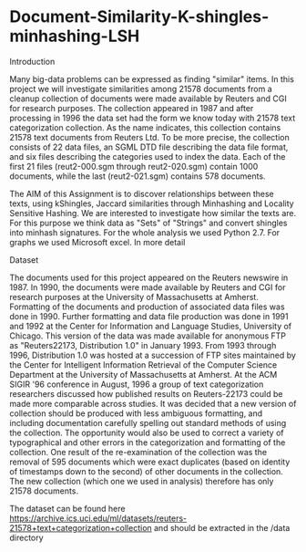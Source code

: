 # Document-Similarity-K-shingles-minhashing-LSH

Introduction

Many big-data problems can be expressed as finding "similar" items. In this project we
will investigate similarities among 21578 documents from a cleanup collection of
documents were made available by Reuters and CGI for research purposes. The
collection appeared in 1987 and after processing in 1996 the data set had the form we
know today with 21578 text categorization collection. As the name indicates, this
collection contains 21578 text documents from Reuters Ltd. Το be more precise, the
collection consists of 22 data files, an SGML DTD file describing the data file format,
and six files describing the categories used to index the data. Each of the first 21 files
(reut2-000.sgm through reut2-020.sgm) contain 1000 documents, while the last
(reut2-021.sgm) contains 578 documents.

The AIM of this Assignment is to discover relationships between these texts, using kShingles,
Jaccard similarities through Minhashing and Locality Sensitive Hashing. We
are interested to investigate how similar the texts are. For this purpose we think data
as "Sets" of "Strings" and convert shingles into minhash signatures.
For the whole analysis we used Python 2.7. For graphs we used Microsoft excel.
In more detail

Dataset

The documents used for this project appeared on the Reuters newswire in 1987. In
1990, the documents were made available by Reuters and CGI for research purposes
at the University of Massachusetts at Amherst. Formatting of the documents and
production of associated data files was done in 1990. Further formatting and data file
production was done in 1991 and 1992 at the Center for Information and Language
Studies, University of Chicago. This version of the data was made available for
anonymous FTP as "Reuters22173, Distribution 1.0" in January 1993. From 1993
through 1996, Distribution 1.0 was hosted at a succession of FTP sites maintained by
the Center for Intelligent Information Retrieval of the Computer Science Department
at the University of Massachusetts at Amherst. At the ACM SIGIR '96 conference in
August, 1996 a group of text categorization researchers discussed how published
results on Reuters-22173 could be made more comparable across studies. It was
decided that a new version of collection should be produced with less ambiguous
formatting, and including documentation carefully spelling out standard methods of
using the collection. The opportunity would also be used to correct a variety of
typographical and other errors in the categorization and formatting of the collection.
One result of the re-examination of the collection was the removal of 595 documents
which were exact duplicates (based on identity of timestamps down to the second) of
other documents in the collection. The new collection (which one we used in analysis)
therefore has only 21578 documents.

The dataset can be found here 
https://archive.ics.uci.edu/ml/datasets/reuters-21578+text+categorization+collection
and should be extracted in the /data directory
